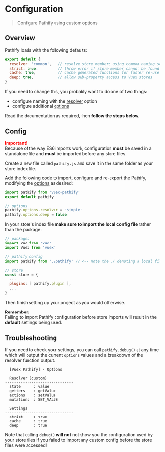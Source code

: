 # Configuration

> Configure Pathify using custom options

## Overview

Pathify loads with the following defaults:


```js
export default {
  resolver: 'common',   // resolve store members using common naming scheme
  strict: true,         // throw error if store member cannot be found
  cache: true,          // cache generated functions for faster re-use
  deep: true,           // allow sub-property access to Vuex stores
}
```

If you need to change this, you probably want to do one of two things:

- configure naming with the [resolver](/guide/resolvers.md) option
- configure additional [options](/guide/options.md)

Read the documentation as required, then **follow the steps below**.
 
## Config

<p class="tip">
    <strong style="color:red">Important!</strong><br>
    Because of the way ES6 imports work, configuration <strong>must</strong> be saved in a standalone file and <strong>must</strong> be imported before any store files.
</p>

Create a new file called `pathify.js` and save it in the same folder as your store index file.

Add the following code to import, configure and re-export the Pathify, modifying the [options](/guide/options.md) as desired:

```js
import pathify from 'vuex-pathify'
export default pathify

// options
pathify.options.resolver = 'simple'
pathify.options.deep = false
```

In your store's index file **make sure to import the local config file** rather than the package:

```js
// packages
import Vue from 'vue'
import Vuex from 'vuex'

// pathify config
import pathify from './pathify' // <-- note the ./ denoting a local file

// store
const store = {
  ...
  plugins: [ pathify.plugin ],
  ...
}
```

Then finish setting up your project as you would otherwise.

<p class="tip"><strong>Remember:</strong><br>Failing to import Pathify configuration before store imports will result in the <strong>default</strong> settings being used.</p>

## Troubleshooting

If you need to check your settings, you can call `pathify.debug()` at any time which will output the current `options` values and a breakdown of the resolver function output.

```text
  [Vuex Pathify] - Options

  Resolver (custom)
-------------------------------
  state      : value
  getters    : getValue
  actions    : setValue
  mutations  : SET_VALUE

  Settings
-------------------------------
  strict     : true
  cache      : true
  deep       : true
```

Note that calling `debug()` **will not** not show you the configuration used by your store files if you failed to import any custom config before the store files were accessed!